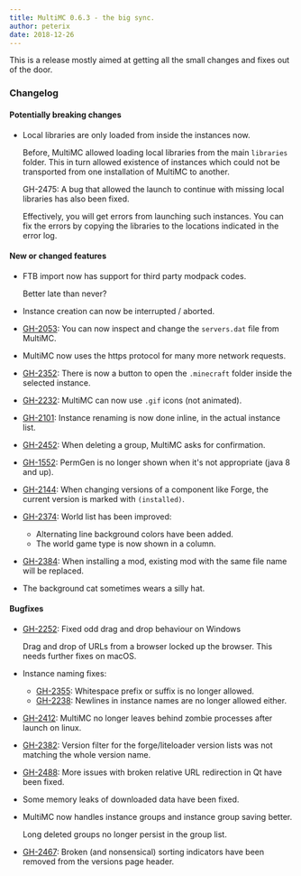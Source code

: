 ```yaml
---
title: MultiMC 0.6.3 - the big sync.
author: peterix
date: 2018-12-26
---
```


This is a release mostly aimed at getting all the small changes and fixes out of the door.

### Changelog

#### Potentially breaking changes

- Local libraries are only loaded from inside the instances now.

    Before, MultiMC allowed loading local libraries from the main `libraries` folder.
    This in turn allowed existence of instances which could not be transported from one installation of MultiMC to another.

    GH-2475: A bug that allowed the launch to continue with missing local libraries has also been fixed.

    Effectively, you will get errors from launching such instances. You can fix the errors by copying the libraries to the locations indicated in the error log.

#### New or changed features

- FTB import now has support for third party modpack codes.

    Better late than never?

- Instance creation can now be interrupted / aborted.

- [GH-2053](https://github.com/MultiMC/MultiMC5/issues/2053): You can now inspect and change the `servers.dat` file from MultiMC.

- MultiMC now uses the https protocol for many more network requests.

- [GH-2352](https://github.com/MultiMC/MultiMC5/issues/2352): There is now a button to open the `.minecraft` folder inside the selected instance.

- [GH-2232](https://github.com/MultiMC/MultiMC5/issues/2232): MultiMC can now use `.gif` icons (not animated).

- [GH-2101](https://github.com/MultiMC/MultiMC5/issues/2101): Instance renaming is now done inline, in the actual instance list.

- [GH-2452](https://github.com/MultiMC/MultiMC5/issues/2452): When deleting a group, MultiMC asks for confirmation.

- [GH-1552](https://github.com/MultiMC/MultiMC5/issues/1552): PermGen is no longer shown when it's not appropriate (java 8 and up).

- [GH-2144](https://github.com/MultiMC/MultiMC5/issues/2144): When changing versions of a component like Forge, the current version is marked with `(installed)`.

- [GH-2374](https://github.com/MultiMC/MultiMC5/issues/2374): World list has been improved:

    - Alternating line background colors have been added.
    - The world game type is now shown in a column.

- [GH-2384](https://github.com/MultiMC/MultiMC5/issues/2384): When installing a mod, existing mod with the same file name will be replaced.

- The background cat sometimes wears a silly hat.

#### Bugfixes

- [GH-2252](https://github.com/MultiMC/MultiMC5/issues/2252): Fixed odd drag and drop behaviour on Windows

    Drag and drop of URLs from a browser locked up the browser. This needs further fixes on macOS.

- Instance naming fixes:

    - [GH-2355](https://github.com/MultiMC/MultiMC5/issues/2355): Whitespace prefix or suffix is no longer allowed.
    - [GH-2238](https://github.com/MultiMC/MultiMC5/issues/2238): Newlines in instance names are no longer allowed either.

- [GH-2412](https://github.com/MultiMC/MultiMC5/issues/2412): MultiMC no longer leaves behind zombie processes after launch on linux.

- [GH-2382](https://github.com/MultiMC/MultiMC5/issues/2382): Version filter for the forge/liteloader version lists was not matching the whole version name.

- [GH-2488](https://github.com/MultiMC/MultiMC5/issues/2488): More issues with broken relative URL redirection in Qt have been fixed.

- Some memory leaks of downloaded data have been fixed.

- MultiMC now handles instance groups and instance group saving better.

    Long deleted groups no longer persist in the group list.

- [GH-2467](https://github.com/MultiMC/MultiMC5/issues/2467): Broken (and nonsensical) sorting indicators have been removed from the versions page header.

